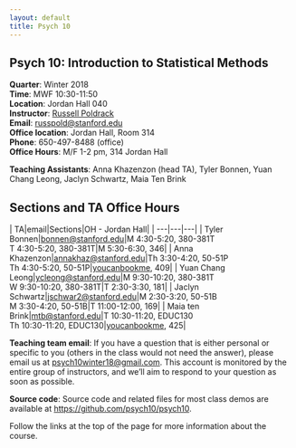 ```yaml
---
layout: default
title: Psych 10
---
```


## Psych 10: Introduction to Statistical Methods

**Quarter**: Winter 2018  
**Time**: MWF 10:30-11:50  
**Location**: Jordan Hall 040  
**Instructor**: [Russell Poldrack](https://profiles.stanford.edu/russell-poldrack)  
**Email**: russpold@stanford.edu  
**Office location**: Jordan Hall, Room 314  
**Phone**: 650-497-8488 (office)  
**Office Hours**: M/F 1-2 pm, 314 Jordan Hall

**Teaching Assistants**: Anna Khazenzon (head TA), Tyler Bonnen, Yuan Chang Leong, Jaclyn Schwartz, Maia Ten Brink

## Sections and TA Office Hours

| TA|email|Sections|OH - Jordan Hall|
| ---|---|---|
| Tyler Bonnen|bonnen@stanford.edu|M 4:30-5:20, 380-381T<br>T 4:30-5:20, 380-381T|M 5:30-6:30, 346|
| Anna Khazenzon|annakhaz@stanford.edu|Th 3:30-4:20, 50-51P<br>Th 4:30-5:20, 50-51P|[youcanbookme](https://annakhazenzon.youcanbook.me), 409|
| Yuan Chang Leong|ycleong@stanford.edu|M 9:30-10:20, 380-381T<br>W 9:30-10:20, 380-381T|T 2:30-3:30, 181|
| Jaclyn Schwartz|jschwar2@stanford.edu|M 2:30-3:20, 50-51B<br>M 3:30-4:20, 50-51B|T 11:00-12:00, 169|
| Maia ten Brink|mtb@stanford.edu|T 10:30-11:20, EDUC130<br>Th 10:30-11:20, EDUC130|[youcanbookme](https://maiatenbrink.youcanbook.me/), 425|


**Teaching team email**: If you have a question that is either personal or specific to you (others in the class would not need the answer), please email us at psych10winter18@gmail.com. This account is monitored by the entire group of instructors, and we’ll aim to respond to your question as soon as possible.

**Source code**: Source code and related files for most class demos are available at https://github.com/psych10/psych10.

Follow the links at the top of the page for more information about the course.
